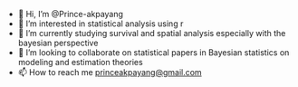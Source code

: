 - 👋 Hi, I’m @Prince-akpayang
- 👀 I’m interested in statistical analysis using r
- 🌱 I’m currently studying survival and spatial analysis especially with the bayesian perspective
- 💞️ I’m looking to collaborate on statistical papers in Bayesian statistics on modeling and estimation theories
- 📫 How to reach me princeakpayang@gmail.com

<!---
Prince-akpayang/Prince-akpayang is a ✨ special ✨ repository because its `README.md` (this file) appears on your GitHub profile.
You can click the Preview link to take a look at your changes.
--->
